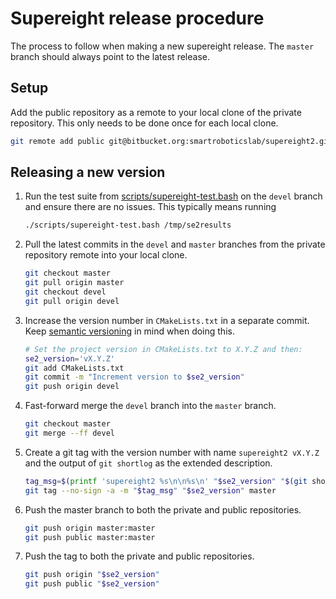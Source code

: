 # Supereight release procedure

The process to follow when making a new supereight release. The `master` branch
should always point to the latest release.



## Setup

Add the public repository as a remote to your local clone of the private
repository. This only needs to be done once for each local clone.

``` sh
git remote add public git@bitbucket.org:smartroboticslab/supereight2.git
```



## Releasing a new version

1. Run the test suite from
   [scripts/supereight-test.bash](./scripts/supereight-test.bash) on the `devel`
   branch and ensure there are no issues. This typically means running

   ``` sh
   ./scripts/supereight-test.bash /tmp/se2results
   ```

1. Pull the latest commits in the `devel` and `master` branches from the private
   repository remote into your local clone.

    ``` sh
    git checkout master
    git pull origin master
    git checkout devel
    git pull origin devel
    ```

1. Increase the version number in `CMakeLists.txt` in a separate commit. Keep
   [semantic versioning](https://semver.org/) in mind when doing this.

    ``` sh
    # Set the project version in CMakeLists.txt to X.Y.Z and then:
    se2_version='vX.Y.Z'
    git add CMakeLists.txt
    git commit -m "Increment version to $se2_version"
    git push origin devel
    ```

1. Fast-forward merge the `devel` branch into the `master` branch.

    ``` sh
    git checkout master
    git merge --ff devel
    ```

1. Create a git tag with the version number with name `supereight2 vX.Y.Z` and
   the output of `git shortlog` as the extended description.

    ``` sh
    tag_msg=$(printf 'supereight2 %s\n\n%s\n' "$se2_version" "$(git shortlog origin/master..master)")
    git tag --no-sign -a -m "$tag_msg" "$se2_version" master
    ```

1. Push the master branch to both the private and public repositories.

    ``` sh
    git push origin master:master
    git push public master:master
    ```

1. Push the tag to both the private and public repositories.

    ``` sh
    git push origin "$se2_version"
    git push public "$se2_version"
    ```
